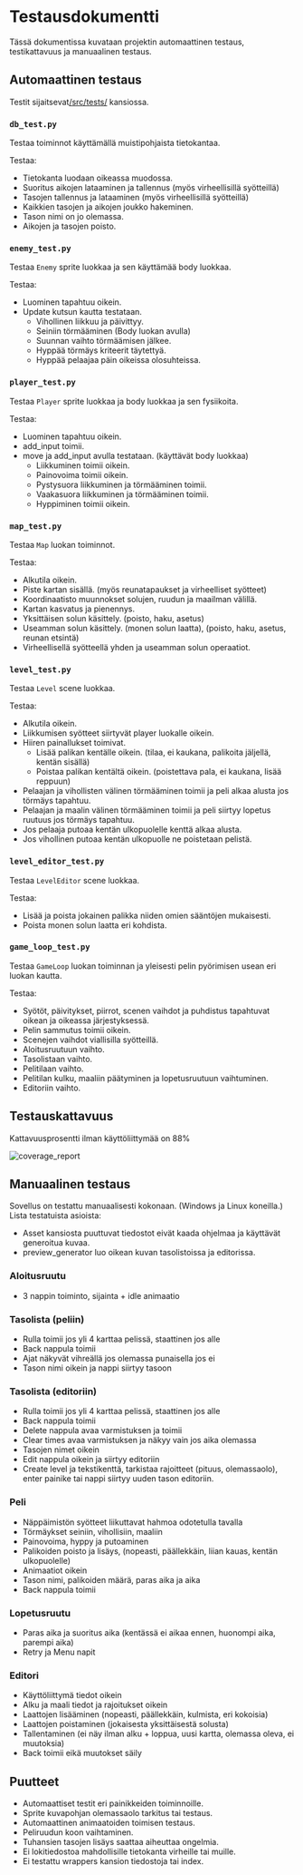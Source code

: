 # Testausdokumentti

Tässä dokumentissa kuvataan projektin automaattinen testaus, testikattavuus ja manuaalinen testaus.

## Automaattinen testaus

Testit sijaitsevat[/src/tests/](https://github.com/Zediyo/ot-harjoitustyo/tree/main/src/tests) kansiossa.

### `db_test.py`
Testaa toiminnot käyttämällä muistipohjaista tietokantaa.

Testaa:
- Tietokanta luodaan oikeassa muodossa.
- Suoritus aikojen lataaminen ja tallennus (myös virheellisillä syötteillä)
- Tasojen tallennus ja lataaminen (myös virheellisillä syötteillä)
- Kaikkien tasojen ja aikojen joukko hakeminen.
- Tason nimi on jo olemassa.
- Aikojen ja tasojen poisto.

### `enemy_test.py`
Testaa `Enemy` sprite luokkaa ja sen käyttämää body luokkaa.

Testaa:
- Luominen tapahtuu oikein.
- Update kutsun kautta testataan.
  - Vihollinen liikkuu ja päivittyy.
  - Seiniin törmääminen (Body luokan avulla)
  - Suunnan vaihto törmäämisen jälkee.
  - Hyppää törmäys kriteerit täytettyä.
  - Hyppää pelaajaa päin oikeissa olosuhteissa.

### `player_test.py`
Testaa `Player` sprite luokkaa ja body luokkaa ja sen fysiikoita.

Testaa:
- Luominen tapahtuu oikein.
- add_input toimii.
- move ja add_input avulla testataan. (käyttävät body luokkaa)
  - Liikkuminen toimii oikein.
  - Painovoima toimii oikein. 
  - Pystysuora liikkuminen ja törmääminen toimii.
  - Vaakasuora liikkuminen ja törmääminen toimii.
  - Hyppiminen toimii oikein.

### `map_test.py`
Testaa `Map` luokan toiminnot.

Testaa:
- Alkutila oikein.
- Piste kartan sisällä. (myös reunatapaukset ja virheelliset syötteet)
- Koordinaatisto muunnokset solujen, ruudun ja maailman välillä.
- Kartan kasvatus ja pienennys.
- Yksittäisen solun käsittely. (poisto, haku, asetus)
- Useamman solun käsittely. (monen solun laatta), (poisto, haku, asetus, reunan etsintä)
- Virheellisellä syötteellä yhden ja useamman solun operaatiot.

### `level_test.py`
Testaa `Level` scene luokkaa.

Testaa:
- Alkutila oikein.
- Liikkumisen syötteet siirtyvät player luokalle oikein.
- Hiiren painallukset toimivat.
  - Lisää palikan kentälle oikein. (tilaa, ei kaukana, palikoita jäljellä, kentän sisällä)
  - Poistaa palikan kentältä oikein. (poistettava pala, ei kaukana, lisää reppuun)
- Pelaajan ja vihollisten välinen törmääminen toimii ja peli alkaa alusta jos törmäys tapahtuu.
- Pelaajan ja maalin välinen törmääminen toimii ja peli siirtyy lopetus ruutuus jos törmäys tapahtuu.
- Jos pelaaja putoaa kentän ulkopuolelle kenttä alkaa alusta.
- Jos vihollinen putoaa kentän ulkopuolle ne poistetaan pelistä.

### `level_editor_test.py`
Testaa `LevelEditor` scene luokkaa.

Testaa:
- Lisää ja poista jokainen palikka niiden omien sääntöjen mukaisesti.
- Poista monen solun laatta eri kohdista.

### `game_loop_test.py`
Testaa `GameLoop` luokan toiminnan ja yleisesti pelin pyörimisen usean eri luokan kautta.

Testaa:
- Syötöt, päivitykset, piirrot, scenen vaihdot ja puhdistus tapahtuvat oikean ja oikeassa järjestyksessä.
- Pelin sammutus toimii oikein.
- Scenejen vaihdot viallisilla syötteillä.
- Aloitusruutuun vaihto.
- Tasolistaan vaihto.
- Pelitilaan vaihto.
- Pelitilan kulku, maaliin päätyminen ja lopetusruutuun vaihtuminen.
- Editoriin vaihto.

## Testauskattavuus

Kattavuusprosentti ilman käyttöliittymää on 88%

![coverage_report](./kuvat/coverage_report.png)

## Manuaalinen testaus

Sovellus on testattu manuaalisesti kokonaan. (Windows ja Linux koneilla.)
Lista testatuista asioista:

- Asset kansiosta puuttuvat tiedostot eivät kaada ohjelmaa ja käyttävät generoitua kuvaa.
- preview_generator luo oikean kuvan tasolistoissa ja editorissa.

### Aloitusruutu
- 3 nappin toiminto, sijainta + idle animaatio
### Tasolista (peliin)
- Rulla toimii jos yli 4 karttaa pelissä, staattinen jos alle
- Back nappula toimii
- Ajat näkyvät vihreällä jos olemassa punaisella jos ei
- Tason nimi oikein ja nappi siirtyy tasoon
### Tasolista (editoriin)
- Rulla toimii jos yli 4 karttaa pelissä, staattinen jos alle
- Back nappula toimii
- Delete nappula avaa varmistuksen ja toimii
- Clear times avaa varmistuksen ja näkyy vain jos aika olemassa
- Tasojen nimet oikein
- Edit nappula oikein ja siirtyy editoriin
- Create level ja tekstikenttä, tarkistaa rajoitteet (pituus, olemassaolo), enter painike tai nappi siirtyy uuden tason editoriin.
### Peli
- Näppäimistön syötteet liikuttavat hahmoa odotetulla tavalla
- Törmäykset seiniin, vihollisiin, maaliin
- Painovoima, hyppy ja putoaminen
- Palikoiden poisto ja lisäys, (nopeasti, päällekkäin, liian kauas, kentän ulkopuolelle)
- Animaatiot oikein
- Tason nimi, palikoiden määrä, paras aika ja aika
- Back nappula toimii
### Lopetusruutu
- Paras aika ja suoritus aika (kentässä ei aikaa ennen, huonompi aika, parempi aika)
- Retry ja Menu napit
### Editori
- Käyttöliittymä tiedot oikein
- Alku ja maali tiedot ja rajoitukset oikein
- Laattojen lisääminen (nopeasti, päällekkäin, kulmista, eri kokoisia)
- Laattojen poistaminen (jokaisesta yksittäisestä solusta)
- Tallentaminen (ei näy ilman alku + loppua, uusi kartta, olemassa oleva, ei muutoksia)
- Back toimii eikä muutokset säily


## Puutteet
- Automaattiset testit eri painikkeiden toiminnoille.
- Sprite kuvapohjan olemassaolo tarkitus tai testaus.
- Automaattinen animaatoiden toimisen testaus.
- Peliruudun koon vaihtaminen.
- Tuhansien tasojen lisäys saattaa aiheuttaa ongelmia.
- Ei lokitiedostoa mahdollisille tietokanta virheille tai muille.
- Ei testattu wrappers kansion tiedostoja tai index.